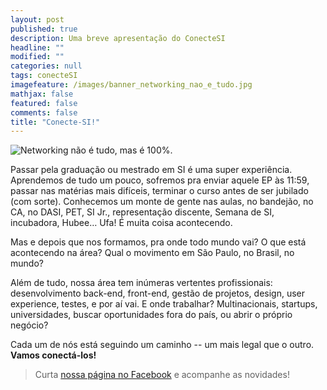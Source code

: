 ```yaml
---
layout: post
published: true
description: Uma breve apresentação do ConecteSI
headline: ""
modified: ""
categories: null
tags: conecteSI
imagefeature: /images/banner_networking_nao_e_tudo.jpg
mathjax: false
featured: false
comments: false
title: "Conecte-SI!"
---
```


![Networking não é tudo, mas é 100%.]({{site.baseurl}}/images/banner_networking_nao_e_tudo.jpg)

Passar pela graduação ou mestrado em SI é uma super experiência. Aprendemos de tudo um pouco, sofremos pra enviar aquele EP às 11:59, passar nas matérias mais difíceis, terminar o curso antes de ser jubilado (com sorte). Conhecemos um monte de gente nas aulas, no bandejão, no CA, no DASI, PET, SI Jr., representação discente, Semana de SI, incubadora, Hubee… Ufa! É muita coisa acontecendo.

Mas e depois que nos formamos, pra onde todo mundo vai? O que está acontecendo na área? Qual o movimento em São Paulo, no Brasil, no mundo?

Além de tudo, nossa área tem inúmeras vertentes profissionais: desenvolvimento back-end, front-end, gestão de projetos, design, user experience, testes, e por aí vai. E onde trabalhar? Multinacionais, startups, universidades, buscar oportunidades fora do país, ou abrir o próprio negócio?

Cada um de nós está seguindo um caminho -- um mais legal que o outro.
**Vamos conectá-los!**

> Curta [nossa página no Facebook](https://www.facebook.com/conectesiusp/) e acompanhe as novidades!
